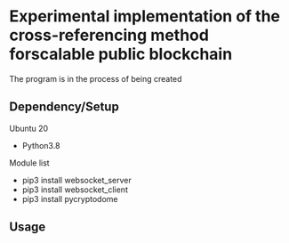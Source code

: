 # Experimental implementation of the cross-referencing method forscalable public blockchain

The program is in the process of being created

## Dependency/Setup
Ubuntu 20
 - Python3.8

Module list
 - pip3 install websocket_server
 - pip3 install websocket_client
 - pip3 install pycryptodome


## Usage

